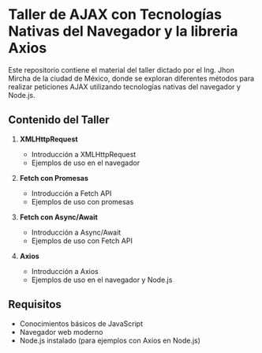 # Taller de AJAX con Tecnologías Nativas del Navegador y la libreria Axios

Este repositorio contiene el material del taller dictado por el Ing. Jhon Mircha de la ciudad de  México, donde se exploran diferentes métodos para realizar peticiones AJAX utilizando tecnologías nativas del navegador y Node.js.

## Contenido del Taller

1. **XMLHttpRequest**
   - Introducción a XMLHttpRequest
   - Ejemplos de uso en el navegador

2. **Fetch con Promesas**
   - Introducción a Fetch API
   - Ejemplos de uso con promesas

3. **Fetch con Async/Await**
   - Introducción a Async/Await
   - Ejemplos de uso con Fetch API

4. **Axios**
   - Introducción a Axios
   - Ejemplos de uso en el navegador y Node.js

## Requisitos

- Conocimientos básicos de JavaScript
- Navegador web moderno
- Node.js instalado (para ejemplos con Axios en Node.js)



